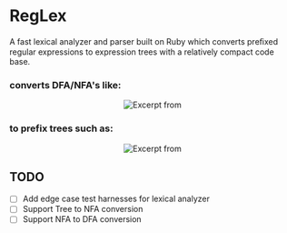 # RegLex

A fast lexical analyzer and parser built on Ruby which converts preﬁxed regular expressions to expression trees with a relatively compact code base.

### converts DFA/NFA's like:

<p align="center">
  <img src="https://i.imgur.com/UMahzfI.png" alt="Excerpt from "Introduction to Compiler Theory""/>
</p>

### to prefix trees such as:

<p align="center">
  <img src="https://i.imgur.com/kSsTs6r.png" alt="Excerpt from "Introduction to Compiler Theory""/>
</p>

## TODO

- [ ] Add edge case test harnesses for lexical analyzer
- [ ] Support Tree to NFA conversion
- [ ] Support NFA to DFA conversion
